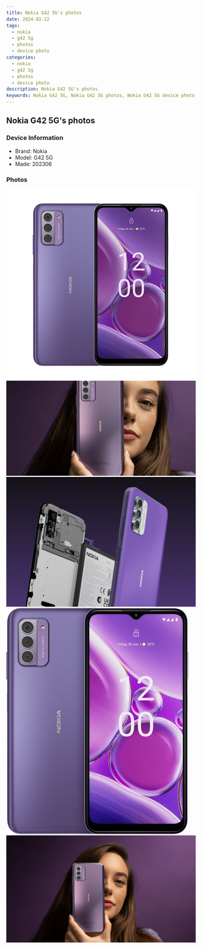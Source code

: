 ```yaml
---
title: Nokia G42 5G's photos
date: 2024-02-22
tags: 
  - nokia
  - g42 5g
  - photos
  - device photo
categories: 
  - nokia
  - g42 5g
  - photos
  - device photo
description: Nokia G42 5G's photos
keywords: Nokia G42 5G, Nokia G42 5G photos, Nokia G42 5G device photo
---
```


## Nokia G42 5G's photos

### Device Information

- Brand: Nokia
- Model: G42 5G
- Made: 202306

### Photos

![/images/best-assets/devices/nokia/nokia-g42-5g/1.jpg](/images/best-assets/devices/nokia/nokia-g42-5g/1.jpg)
![/images/best-assets/devices/nokia/nokia-g42-5g/2.jpg](/images/best-assets/devices/nokia/nokia-g42-5g/2.jpg)
![/images/best-assets/devices/nokia/nokia-g42-5g/3.jpg](/images/best-assets/devices/nokia/nokia-g42-5g/3.jpg)
![/images/best-assets/devices/nokia/nokia-g42-5g/4.jpg](/images/best-assets/devices/nokia/nokia-g42-5g/4.jpg)
![/images/best-assets/devices/nokia/nokia-g42-5g/5.jpg](/images/best-assets/devices/nokia/nokia-g42-5g/5.jpg)
